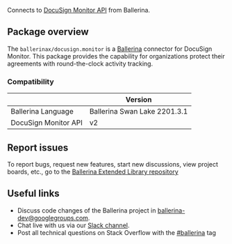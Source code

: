 Connects to [DocuSign Monitor API](https://developers.docusign.com/docs/monitor-api/monitor101/) from Ballerina.

## Package overview
The `ballerinax/docusign.monitor` is a [Ballerina](https://ballerina.io/) connector for DocuSign Monitor. This package provides the capability for organizations protect their agreements with round-the-clock activity tracking.

### Compatibility
|                       | Version                       |
|-----------------------|-------------------------------|
| Ballerina Language    | Ballerina Swan Lake 2201.3.1    | 
| DocuSign Monitor API  | v2                            |

## Report issues
To report bugs, request new features, start new discussions, view project boards, etc., go to the [Ballerina Extended Library repository](https://github.com/ballerina-platform/ballerina-extended-library)

## Useful links
- Discuss code changes of the Ballerina project in [ballerina-dev@googlegroups.com](mailto:ballerina-dev@googlegroups.com).
- Chat live with us via our [Slack channel](https://ballerina.io/community/slack/).
- Post all technical questions on Stack Overflow with the [#ballerina](https://stackoverflow.com/questions/tagged/ballerina) tag
